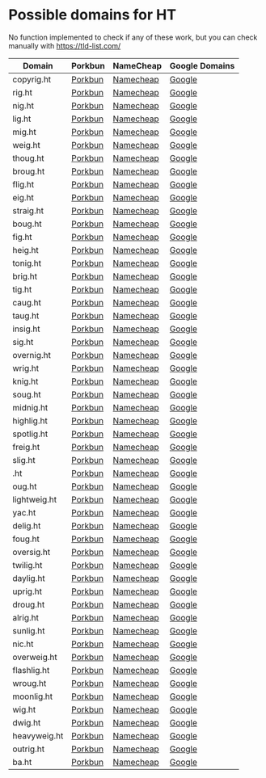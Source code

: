 # Possible domains for HT

No function implemented to check if any of these work, but you can check manually with https://tld-list.com/

| Domain | Porkbun | NameCheap | Google Domains |
|---|---|---|---|
| copyrig.ht | [Porkbun](https://porkbun.com/checkout/search?prb=e814663da1&tlds=&idnLanguage=&search=search&q=copyrig.ht) | [Namecheap](https://www.namecheap.com/domains/registration/results/?domain=copyrig.ht) | [Google](https://domains.google.com/registrar/search?searchTerm=copyrig.ht) |
| rig.ht | [Porkbun](https://porkbun.com/checkout/search?prb=e814663da1&tlds=&idnLanguage=&search=search&q=rig.ht) | [Namecheap](https://www.namecheap.com/domains/registration/results/?domain=rig.ht) | [Google](https://domains.google.com/registrar/search?searchTerm=rig.ht) |
| nig.ht | [Porkbun](https://porkbun.com/checkout/search?prb=e814663da1&tlds=&idnLanguage=&search=search&q=nig.ht) | [Namecheap](https://www.namecheap.com/domains/registration/results/?domain=nig.ht) | [Google](https://domains.google.com/registrar/search?searchTerm=nig.ht) |
| lig.ht | [Porkbun](https://porkbun.com/checkout/search?prb=e814663da1&tlds=&idnLanguage=&search=search&q=lig.ht) | [Namecheap](https://www.namecheap.com/domains/registration/results/?domain=lig.ht) | [Google](https://domains.google.com/registrar/search?searchTerm=lig.ht) |
| mig.ht | [Porkbun](https://porkbun.com/checkout/search?prb=e814663da1&tlds=&idnLanguage=&search=search&q=mig.ht) | [Namecheap](https://www.namecheap.com/domains/registration/results/?domain=mig.ht) | [Google](https://domains.google.com/registrar/search?searchTerm=mig.ht) |
| weig.ht | [Porkbun](https://porkbun.com/checkout/search?prb=e814663da1&tlds=&idnLanguage=&search=search&q=weig.ht) | [Namecheap](https://www.namecheap.com/domains/registration/results/?domain=weig.ht) | [Google](https://domains.google.com/registrar/search?searchTerm=weig.ht) |
| thoug.ht | [Porkbun](https://porkbun.com/checkout/search?prb=e814663da1&tlds=&idnLanguage=&search=search&q=thoug.ht) | [Namecheap](https://www.namecheap.com/domains/registration/results/?domain=thoug.ht) | [Google](https://domains.google.com/registrar/search?searchTerm=thoug.ht) |
| broug.ht | [Porkbun](https://porkbun.com/checkout/search?prb=e814663da1&tlds=&idnLanguage=&search=search&q=broug.ht) | [Namecheap](https://www.namecheap.com/domains/registration/results/?domain=broug.ht) | [Google](https://domains.google.com/registrar/search?searchTerm=broug.ht) |
| flig.ht | [Porkbun](https://porkbun.com/checkout/search?prb=e814663da1&tlds=&idnLanguage=&search=search&q=flig.ht) | [Namecheap](https://www.namecheap.com/domains/registration/results/?domain=flig.ht) | [Google](https://domains.google.com/registrar/search?searchTerm=flig.ht) |
| eig.ht | [Porkbun](https://porkbun.com/checkout/search?prb=e814663da1&tlds=&idnLanguage=&search=search&q=eig.ht) | [Namecheap](https://www.namecheap.com/domains/registration/results/?domain=eig.ht) | [Google](https://domains.google.com/registrar/search?searchTerm=eig.ht) |
| straig.ht | [Porkbun](https://porkbun.com/checkout/search?prb=e814663da1&tlds=&idnLanguage=&search=search&q=straig.ht) | [Namecheap](https://www.namecheap.com/domains/registration/results/?domain=straig.ht) | [Google](https://domains.google.com/registrar/search?searchTerm=straig.ht) |
| boug.ht | [Porkbun](https://porkbun.com/checkout/search?prb=e814663da1&tlds=&idnLanguage=&search=search&q=boug.ht) | [Namecheap](https://www.namecheap.com/domains/registration/results/?domain=boug.ht) | [Google](https://domains.google.com/registrar/search?searchTerm=boug.ht) |
| fig.ht | [Porkbun](https://porkbun.com/checkout/search?prb=e814663da1&tlds=&idnLanguage=&search=search&q=fig.ht) | [Namecheap](https://www.namecheap.com/domains/registration/results/?domain=fig.ht) | [Google](https://domains.google.com/registrar/search?searchTerm=fig.ht) |
| heig.ht | [Porkbun](https://porkbun.com/checkout/search?prb=e814663da1&tlds=&idnLanguage=&search=search&q=heig.ht) | [Namecheap](https://www.namecheap.com/domains/registration/results/?domain=heig.ht) | [Google](https://domains.google.com/registrar/search?searchTerm=heig.ht) |
| tonig.ht | [Porkbun](https://porkbun.com/checkout/search?prb=e814663da1&tlds=&idnLanguage=&search=search&q=tonig.ht) | [Namecheap](https://www.namecheap.com/domains/registration/results/?domain=tonig.ht) | [Google](https://domains.google.com/registrar/search?searchTerm=tonig.ht) |
| brig.ht | [Porkbun](https://porkbun.com/checkout/search?prb=e814663da1&tlds=&idnLanguage=&search=search&q=brig.ht) | [Namecheap](https://www.namecheap.com/domains/registration/results/?domain=brig.ht) | [Google](https://domains.google.com/registrar/search?searchTerm=brig.ht) |
| tig.ht | [Porkbun](https://porkbun.com/checkout/search?prb=e814663da1&tlds=&idnLanguage=&search=search&q=tig.ht) | [Namecheap](https://www.namecheap.com/domains/registration/results/?domain=tig.ht) | [Google](https://domains.google.com/registrar/search?searchTerm=tig.ht) |
| caug.ht | [Porkbun](https://porkbun.com/checkout/search?prb=e814663da1&tlds=&idnLanguage=&search=search&q=caug.ht) | [Namecheap](https://www.namecheap.com/domains/registration/results/?domain=caug.ht) | [Google](https://domains.google.com/registrar/search?searchTerm=caug.ht) |
| taug.ht | [Porkbun](https://porkbun.com/checkout/search?prb=e814663da1&tlds=&idnLanguage=&search=search&q=taug.ht) | [Namecheap](https://www.namecheap.com/domains/registration/results/?domain=taug.ht) | [Google](https://domains.google.com/registrar/search?searchTerm=taug.ht) |
| insig.ht | [Porkbun](https://porkbun.com/checkout/search?prb=e814663da1&tlds=&idnLanguage=&search=search&q=insig.ht) | [Namecheap](https://www.namecheap.com/domains/registration/results/?domain=insig.ht) | [Google](https://domains.google.com/registrar/search?searchTerm=insig.ht) |
| sig.ht | [Porkbun](https://porkbun.com/checkout/search?prb=e814663da1&tlds=&idnLanguage=&search=search&q=sig.ht) | [Namecheap](https://www.namecheap.com/domains/registration/results/?domain=sig.ht) | [Google](https://domains.google.com/registrar/search?searchTerm=sig.ht) |
| overnig.ht | [Porkbun](https://porkbun.com/checkout/search?prb=e814663da1&tlds=&idnLanguage=&search=search&q=overnig.ht) | [Namecheap](https://www.namecheap.com/domains/registration/results/?domain=overnig.ht) | [Google](https://domains.google.com/registrar/search?searchTerm=overnig.ht) |
| wrig.ht | [Porkbun](https://porkbun.com/checkout/search?prb=e814663da1&tlds=&idnLanguage=&search=search&q=wrig.ht) | [Namecheap](https://www.namecheap.com/domains/registration/results/?domain=wrig.ht) | [Google](https://domains.google.com/registrar/search?searchTerm=wrig.ht) |
| knig.ht | [Porkbun](https://porkbun.com/checkout/search?prb=e814663da1&tlds=&idnLanguage=&search=search&q=knig.ht) | [Namecheap](https://www.namecheap.com/domains/registration/results/?domain=knig.ht) | [Google](https://domains.google.com/registrar/search?searchTerm=knig.ht) |
| soug.ht | [Porkbun](https://porkbun.com/checkout/search?prb=e814663da1&tlds=&idnLanguage=&search=search&q=soug.ht) | [Namecheap](https://www.namecheap.com/domains/registration/results/?domain=soug.ht) | [Google](https://domains.google.com/registrar/search?searchTerm=soug.ht) |
| midnig.ht | [Porkbun](https://porkbun.com/checkout/search?prb=e814663da1&tlds=&idnLanguage=&search=search&q=midnig.ht) | [Namecheap](https://www.namecheap.com/domains/registration/results/?domain=midnig.ht) | [Google](https://domains.google.com/registrar/search?searchTerm=midnig.ht) |
| highlig.ht | [Porkbun](https://porkbun.com/checkout/search?prb=e814663da1&tlds=&idnLanguage=&search=search&q=highlig.ht) | [Namecheap](https://www.namecheap.com/domains/registration/results/?domain=highlig.ht) | [Google](https://domains.google.com/registrar/search?searchTerm=highlig.ht) |
| spotlig.ht | [Porkbun](https://porkbun.com/checkout/search?prb=e814663da1&tlds=&idnLanguage=&search=search&q=spotlig.ht) | [Namecheap](https://www.namecheap.com/domains/registration/results/?domain=spotlig.ht) | [Google](https://domains.google.com/registrar/search?searchTerm=spotlig.ht) |
| freig.ht | [Porkbun](https://porkbun.com/checkout/search?prb=e814663da1&tlds=&idnLanguage=&search=search&q=freig.ht) | [Namecheap](https://www.namecheap.com/domains/registration/results/?domain=freig.ht) | [Google](https://domains.google.com/registrar/search?searchTerm=freig.ht) |
| slig.ht | [Porkbun](https://porkbun.com/checkout/search?prb=e814663da1&tlds=&idnLanguage=&search=search&q=slig.ht) | [Namecheap](https://www.namecheap.com/domains/registration/results/?domain=slig.ht) | [Google](https://domains.google.com/registrar/search?searchTerm=slig.ht) |
| .ht | [Porkbun](https://porkbun.com/checkout/search?prb=e814663da1&tlds=&idnLanguage=&search=search&q=.ht) | [Namecheap](https://www.namecheap.com/domains/registration/results/?domain=.ht) | [Google](https://domains.google.com/registrar/search?searchTerm=.ht) |
| oug.ht | [Porkbun](https://porkbun.com/checkout/search?prb=e814663da1&tlds=&idnLanguage=&search=search&q=oug.ht) | [Namecheap](https://www.namecheap.com/domains/registration/results/?domain=oug.ht) | [Google](https://domains.google.com/registrar/search?searchTerm=oug.ht) |
| lightweig.ht | [Porkbun](https://porkbun.com/checkout/search?prb=e814663da1&tlds=&idnLanguage=&search=search&q=lightweig.ht) | [Namecheap](https://www.namecheap.com/domains/registration/results/?domain=lightweig.ht) | [Google](https://domains.google.com/registrar/search?searchTerm=lightweig.ht) |
| yac.ht | [Porkbun](https://porkbun.com/checkout/search?prb=e814663da1&tlds=&idnLanguage=&search=search&q=yac.ht) | [Namecheap](https://www.namecheap.com/domains/registration/results/?domain=yac.ht) | [Google](https://domains.google.com/registrar/search?searchTerm=yac.ht) |
| delig.ht | [Porkbun](https://porkbun.com/checkout/search?prb=e814663da1&tlds=&idnLanguage=&search=search&q=delig.ht) | [Namecheap](https://www.namecheap.com/domains/registration/results/?domain=delig.ht) | [Google](https://domains.google.com/registrar/search?searchTerm=delig.ht) |
| foug.ht | [Porkbun](https://porkbun.com/checkout/search?prb=e814663da1&tlds=&idnLanguage=&search=search&q=foug.ht) | [Namecheap](https://www.namecheap.com/domains/registration/results/?domain=foug.ht) | [Google](https://domains.google.com/registrar/search?searchTerm=foug.ht) |
| oversig.ht | [Porkbun](https://porkbun.com/checkout/search?prb=e814663da1&tlds=&idnLanguage=&search=search&q=oversig.ht) | [Namecheap](https://www.namecheap.com/domains/registration/results/?domain=oversig.ht) | [Google](https://domains.google.com/registrar/search?searchTerm=oversig.ht) |
| twilig.ht | [Porkbun](https://porkbun.com/checkout/search?prb=e814663da1&tlds=&idnLanguage=&search=search&q=twilig.ht) | [Namecheap](https://www.namecheap.com/domains/registration/results/?domain=twilig.ht) | [Google](https://domains.google.com/registrar/search?searchTerm=twilig.ht) |
| daylig.ht | [Porkbun](https://porkbun.com/checkout/search?prb=e814663da1&tlds=&idnLanguage=&search=search&q=daylig.ht) | [Namecheap](https://www.namecheap.com/domains/registration/results/?domain=daylig.ht) | [Google](https://domains.google.com/registrar/search?searchTerm=daylig.ht) |
| uprig.ht | [Porkbun](https://porkbun.com/checkout/search?prb=e814663da1&tlds=&idnLanguage=&search=search&q=uprig.ht) | [Namecheap](https://www.namecheap.com/domains/registration/results/?domain=uprig.ht) | [Google](https://domains.google.com/registrar/search?searchTerm=uprig.ht) |
| droug.ht | [Porkbun](https://porkbun.com/checkout/search?prb=e814663da1&tlds=&idnLanguage=&search=search&q=droug.ht) | [Namecheap](https://www.namecheap.com/domains/registration/results/?domain=droug.ht) | [Google](https://domains.google.com/registrar/search?searchTerm=droug.ht) |
| alrig.ht | [Porkbun](https://porkbun.com/checkout/search?prb=e814663da1&tlds=&idnLanguage=&search=search&q=alrig.ht) | [Namecheap](https://www.namecheap.com/domains/registration/results/?domain=alrig.ht) | [Google](https://domains.google.com/registrar/search?searchTerm=alrig.ht) |
| sunlig.ht | [Porkbun](https://porkbun.com/checkout/search?prb=e814663da1&tlds=&idnLanguage=&search=search&q=sunlig.ht) | [Namecheap](https://www.namecheap.com/domains/registration/results/?domain=sunlig.ht) | [Google](https://domains.google.com/registrar/search?searchTerm=sunlig.ht) |
| nic.ht | [Porkbun](https://porkbun.com/checkout/search?prb=e814663da1&tlds=&idnLanguage=&search=search&q=nic.ht) | [Namecheap](https://www.namecheap.com/domains/registration/results/?domain=nic.ht) | [Google](https://domains.google.com/registrar/search?searchTerm=nic.ht) |
| overweig.ht | [Porkbun](https://porkbun.com/checkout/search?prb=e814663da1&tlds=&idnLanguage=&search=search&q=overweig.ht) | [Namecheap](https://www.namecheap.com/domains/registration/results/?domain=overweig.ht) | [Google](https://domains.google.com/registrar/search?searchTerm=overweig.ht) |
| flashlig.ht | [Porkbun](https://porkbun.com/checkout/search?prb=e814663da1&tlds=&idnLanguage=&search=search&q=flashlig.ht) | [Namecheap](https://www.namecheap.com/domains/registration/results/?domain=flashlig.ht) | [Google](https://domains.google.com/registrar/search?searchTerm=flashlig.ht) |
| wroug.ht | [Porkbun](https://porkbun.com/checkout/search?prb=e814663da1&tlds=&idnLanguage=&search=search&q=wroug.ht) | [Namecheap](https://www.namecheap.com/domains/registration/results/?domain=wroug.ht) | [Google](https://domains.google.com/registrar/search?searchTerm=wroug.ht) |
| moonlig.ht | [Porkbun](https://porkbun.com/checkout/search?prb=e814663da1&tlds=&idnLanguage=&search=search&q=moonlig.ht) | [Namecheap](https://www.namecheap.com/domains/registration/results/?domain=moonlig.ht) | [Google](https://domains.google.com/registrar/search?searchTerm=moonlig.ht) |
| wig.ht | [Porkbun](https://porkbun.com/checkout/search?prb=e814663da1&tlds=&idnLanguage=&search=search&q=wig.ht) | [Namecheap](https://www.namecheap.com/domains/registration/results/?domain=wig.ht) | [Google](https://domains.google.com/registrar/search?searchTerm=wig.ht) |
| dwig.ht | [Porkbun](https://porkbun.com/checkout/search?prb=e814663da1&tlds=&idnLanguage=&search=search&q=dwig.ht) | [Namecheap](https://www.namecheap.com/domains/registration/results/?domain=dwig.ht) | [Google](https://domains.google.com/registrar/search?searchTerm=dwig.ht) |
| heavyweig.ht | [Porkbun](https://porkbun.com/checkout/search?prb=e814663da1&tlds=&idnLanguage=&search=search&q=heavyweig.ht) | [Namecheap](https://www.namecheap.com/domains/registration/results/?domain=heavyweig.ht) | [Google](https://domains.google.com/registrar/search?searchTerm=heavyweig.ht) |
| outrig.ht | [Porkbun](https://porkbun.com/checkout/search?prb=e814663da1&tlds=&idnLanguage=&search=search&q=outrig.ht) | [Namecheap](https://www.namecheap.com/domains/registration/results/?domain=outrig.ht) | [Google](https://domains.google.com/registrar/search?searchTerm=outrig.ht) |
| ba.ht | [Porkbun](https://porkbun.com/checkout/search?prb=e814663da1&tlds=&idnLanguage=&search=search&q=ba.ht) | [Namecheap](https://www.namecheap.com/domains/registration/results/?domain=ba.ht) | [Google](https://domains.google.com/registrar/search?searchTerm=ba.ht) |
